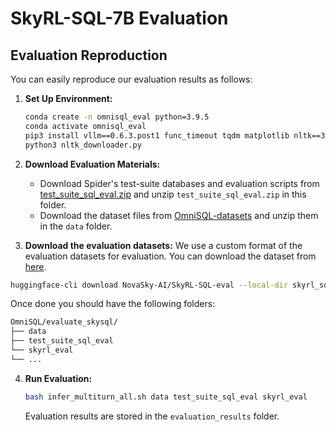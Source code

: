 # SkyRL-SQL-7B Evaluation

## Evaluation Reproduction
You can easily reproduce our evaluation results as follows:

1. **Set Up Environment:**
   ```sh
   conda create -n omnisql_eval python=3.9.5
   conda activate omnisql_eval
   pip3 install vllm==0.6.3.post1 func_timeout tqdm matplotlib nltk==3.8.1 sqlparse
   python3 nltk_downloader.py
   ```

2. **Download Evaluation Materials:**
   - Download Spider's test-suite databases and evaluation scripts from [test_suite_sql_eval.zip](https://drive.google.com/file/d/1iNa1WgA9tN_OFna08nq_tHZdXx9Lz2vO/view) and unzip `test_suite_sql_eval.zip` in this folder.
   - Download the dataset files from [OmniSQL-datasets](https://huggingface.co/datasets/seeklhy/OmniSQL-datasets/tree/main) and unzip them in the `data` folder.

3. **Download the evaluation datasets:**
   We use a custom format of the evaluation datasets for evaluation. You can download the dataset from [here](https://huggingface.co/datasets/NovaSky-AI/SkyRL-SQL-eval/tree/main/).

```bash
huggingface-cli download NovaSky-AI/SkyRL-SQL-eval --local-dir skyrl_sql_eval --repo-type dataset
```

Once done you should have the following folders: 

```bash
OmniSQL/evaluate_skysql/
├── data
├── test_suite_sql_eval
└── skyrl_eval
└── ...
```

4. **Run Evaluation:**
   ```bash
   bash infer_multiturn_all.sh data test_suite_sql_eval skyrl_eval
   ```
   Evaluation results are stored in the `evaluation_results` folder.
